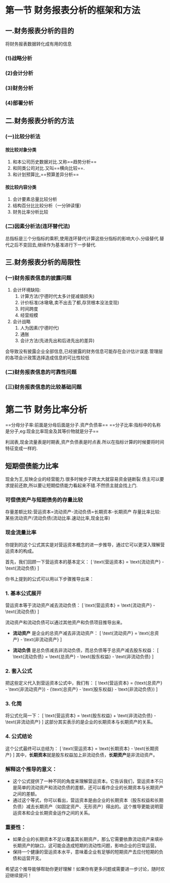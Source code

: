 
# 第一节 财务报表分析的框架和方法

## 一.财务报表分析的目的

将财务报表数据转化成有用的信息

### (1)战略分析

### (2)会计分析

### (3)财务分析

### (4)部署分析

## 二.财务报表分析的方法

### (一)比较分析法

#### 按比较对象分类

1. 和本公司历史数据对比.又称==趋势分析==
2. 和同类公司对比.又叫==横向比较==.
3. 和计划预算比,==预算差异分析==

#### 按比较内容分类

1. 会计要素总量比较分析
2. 结构百分比比较分析（一分钟读懂）
3. 财务比率分析比较

### (二)因素分析法(连环替代法)

总指标是三个分指标的乘积,使用连环替代计算这些分指标的影响大小.分级替代.替代之后不变回去,继续作为基准进行下一步替代.

## 三.财务报表分析的局限性

### (一)财务报表信息的披露问题

1. 会计环境缺陷:
	1. 计算方法(宁德时代太多计提减值损失)
	2. 计价标准(冰墩墩,卖不出去了都,存货根本没法变现)
	3. 时间跨度
	4. 经营规模
2. 会计战略
	1. 人为因素(宁德时代)
	2. 通胀
	3. 会计方法(先进先出和后进先出的差异)

会导致没有披露企业全部信息,已经披露的财务信息可能存在会计估计误差.管理层的各项会计政策选择造成信息的可比性较低

### (二)财务报表信息的可靠性问题

### (三)财务报表信息的比较基础问题

# 第二节 财务比率分析

==分母分子率:前面是分母后面是分子.资产负债率==
==分子比率:指标中的名称是分子,eg:现金比率现金及其等价物就是分子==

利润表,现金流量表是时期表,资产负债表是时点表.所以在指标计算的时候要将时间特征变成一样的.

## 短期偿债能力比率
   
现金为王,反映企业的经营能力.很多时候步子跨太大就容易资金链断裂.债主可以要求提前还款,所以要让短期偿债能力看起来不错.不然债主就会找上门.

### 可偿债资产与短期债务的存量比较

存量差额比较:营运资本=流动资产-流动负债=长期资本-长期资产
存量比率比较:某些流动资产/流动负债(流动比率.速动比率,现金比率)

### 现金流量比率


 你提到的这个公式其实是对营运资本概念的进一步推导，通过它可以更深入理解营运资本的构成。

首先，我们回顾一下营运资本的基本定义：
\[ \text{营运资本} = \text{流动资产} - \text{流动负债} \]

你书上提到的公式可以用以下步骤推导出来：

### 1. 基本公式展开
营运资本等于流动资产减去流动负债：
\[ \text{营运资本} = \text{流动资产} - \text{流动负债} \]

流动资产和流动负债可以通过其他资产和负债项目推导出来。

- **流动资产** 是企业的总资产减去非流动资产：
  \[ \text{流动资产} = \text{总资产} - \text{非流动资产} \]
  
- **流动负债** 是总负债减去非流动负债，而总负债等于总资产减去股东权益：
  \[ \text{流动负债} = \text{总资产} - \text{股东权益} - \text{非流动负债} \]

### 2. 套入公式
把这些定义代入到营运资本公式中，我们有：
\[
\text{营运资本} = (\text{总资产} - \text{非流动资产}) - (\text{总资产} - \text{股东权益} - \text{非流动负债})
\]

### 3. 化简
将公式化简一下：
\[
\text{营运资本} = \text{股东权益} + \text{非流动负债} - \text{非流动资产}
\]
这部分其实表示的是企业的长期资本与长期资产的关系。

### 4. 公式结论
这个公式最终可以总结为：
\[
\text{营运资本} = \text{长期资本} - \text{长期资产}
\]
其中，**长期资本**就是股东权益加上非流动负债，**长期资产**是非流动资产。

### 解释这个推导的意义：
- 这个公式提供了一种不同的角度来理解营运资本。它告诉我们，营运资本不只是简单的流动资产和流动负债的差额，还可以看作企业的长期资本与长期资产之间的差额。
- 通过这个等式，你可以看出，营运资本是由企业的长期资本（股东权益和长期负债）减去长期资产（如固定资产、无形资产）得出的。这个推导更能说明营运资本和企业长期资金运作之间的关系。

### 重要性：
- 如果企业的长期资本不足以覆盖其长期资产，那么它需要依靠流动资产来填补长期资产的缺口，这可能会造成短期的流动性问题，影响企业的日常运营。
- 保持一个健康的营运资本水平，意味着企业有足够的短期资产去应付短期的负债和运营开支。

希望这个推导能够帮助你更好理解！如果你有更多问题或需要进一步讨论，随时欢迎继续提问！